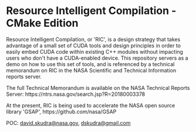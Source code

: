 <h1> Resource Intelligent Compilation - CMake Edition </h1>

<p> Resource Intelligent Compilation, or 'RIC', is a design strategy that takes advantage of a small set of CUDA tools and design principles in order to easily embed CUDA code within existing C++ modules without impacting users who don't have a CUDA-enabled device. This repository servers as a demo on how to use this set of tools, and is referenced by a technical memorandum on RIC in the NASA Scientific and Technical Information reports server.</p>

<p> The full Technical Memorandum is available on the NASA Technical Reports Server: https://ntrs.nasa.gov/search.jsp?R=20180003378 </p>
<p> At the present, RIC is being used to accelerate the NASA open source library 'GSAP', https://github.com/nasa/GSAP </p>

POC: david.skudra@nasa.gov, dskudra@gmail.com
